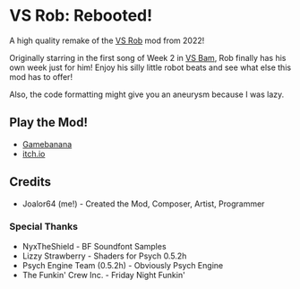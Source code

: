 # VS Rob: Rebooted!
A high quality remake of the [VS Rob](https://gamebanana.com/wips/66151) mod from 2022! <br>

Originally starring in the first song of Week 2 in [VS Bam](https://joalor64.itch.io/fnf-vs-bam-w2-update), Rob finally has his own week just for him!
Enjoy his silly little robot beats and see what else this mod has to offer!

Also, the code formatting might give you an aneurysm because I was lazy.

## Play the Mod!
* [Gamebanana](https://gamebanana.com/mods/602704)
* [itch.io](https://joalor64.itch.io/vs-rob-rebooted-demo)

## Credits
* Joalor64 (me!) - Created the Mod, Composer, Artist, Programmer

### Special Thanks
* NyxTheShield - BF Soundfont Samples
* Lizzy Strawberry - Shaders for Psych 0.5.2h
* Psych Engine Team (0.5.2h) - Obviously Psych Engine
* The Funkin' Crew Inc. - Friday Night Funkin'